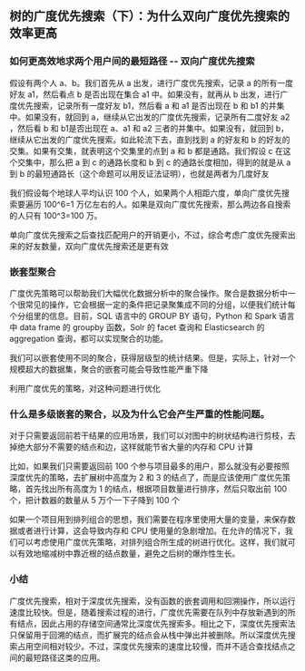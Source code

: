 ## 树的广度优先搜索（下）：为什么双向广度优先搜索的效率更高

### 如何更高效地求两个用户间的最短路径 -- 双向广度优先搜索

假设有两个人 a、b。我们首先从 a 出发，进行广度优先搜索，记录 a 的所有一度好友 a1​，然后看点 b 是否出现在集合 a1​ 中。如果没有，就再从 b 出发，进行广度优先搜索，记录所有一度好友 b1​，然后看 a 和 a1​ 是否出现在 b 和 b1​ 的并集中。如果没有，就回到 a，继续从它出发的广度优先搜索，记录所有二度好友 a2​，然后看 b 和 b1​ 是否出现在 a、a1​ 和 a2​ 三者的并集中。如果没有，就回到 b，继续从它出发的广度优先搜索。如此轮流下去，直到找到 a 的好友和 b 的好友的交集。如果有交集，就表明这个交集里的点到 a 和 b 都是通路。我们假设 c 在这个交集中，那么把 a 到 c 的通路长度和 b 到 c 的通路长度相加，得到的就是从 a 到 b 的最短通路长（这个命题可以用反证法证明），也就是两者为几度好友

我们假设每个地球人平均认识 100 个人，如果两个人相距六度，单向广度优先搜索要遍历 100^6=1 万亿左右的人。如果是双向广度优先搜索，那么两边各自搜索的人只有 100^3=100 万。

单向广度优先搜索之后查找匹配用户的开销更小，不过，综合考虑广度优先搜索出来的好友数量，双向广度优先搜索还是更有效

### 嵌套型聚合

广度优先策略可以帮助我们大幅优化数据分析中的聚合操作。聚合是数据分析中一个很常见的操作，它会根据一定的条件把记录聚集成不同的分组，以便我们统计每个分组里的信息。目前，SQL 语言中的 GROUP BY 语句，Python 和 Spark 语言中 data frame 的 groupby 函数，Solr 的 facet 查询和 Elasticsearch 的 aggregation 查询，都可以实现聚合的功能。

我们可以嵌套使用不同的聚合，获得层级型的统计结果。但是，实际上，针对一个规模超大的数据集，聚合的嵌套可能会导致性能严重下降

利用广度优先的策略，对这种问题进行优化

### 什么是多级嵌套的聚合，以及为什么它会产生严重的性能问题。

对于只需要返回前若干结果的应用场景，我们可以对图中的树状结构进行剪枝，去掉绝大部分不需要的结点和边，这样就能节省大量的内存和 CPU 计算

比如，如果我们只需要返回前 100 个参与项目最多的用户，那么就没有必要按照深度优先的策略，去扩展树中高度为 2 和 3 的结点了，而是应该使用广度优先策略，首先找出所有高度为 1 的结点，根据项目数量进行排序，然后只取出前 100 个，把计数器的数量从 5 万个一下子降到 100 个

如果一个项目用到排列组合的思想，我们需要在程序里使用大量的变量，来保存数据或者进行计算，这会导致内存和 CPU 使用量的急剧增加。在允许的情况下，我们可以考虑使用广度优先策略，对排列组合所生成的树进行优化。这样，我们就可以有效地缩减树中靠近根的结点数量，避免之后树的爆炸性生长。

### 小结

广度优先搜索，相对于深度优先搜索，没有函数的嵌套调用和回溯操作，所以运行速度比较快。但是，随着搜索过程的进行，广度优先需要在队列中存放新遇到的所有结点，因此占用的存储空间通常比深度优先搜索多。相比之下，深度优先搜索法只保留用于回溯的结点，而扩展完的结点会从栈中弹出并被删除。所以深度优先搜索占用空间相对较少。不过，深度优先搜索的速度比较慢，而并不适合查找结点之间的最短路径这类的应用。